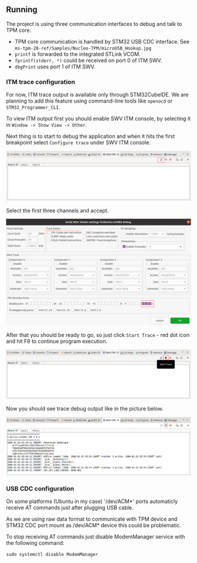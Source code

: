 ## Running

The project is using three communication interfaces to debug and talk to TPM core.

- TPM core communication is handled by STM32 USB CDC interface.
See `ms-tpm-20-ref/Samples/Nucleo-TPM/microUSB_Hookup.jpg`
- `printf` is forwarded to the integrated STLink VCOM.
- `fprintf(stderr, *)` could be received on port 0 of ITM SWV.
- `dbgPrint` uses port 1 of  ITM SWV.

### ITM trace configuration
For now, ITM trace output is available only through STM32CubeIDE. We are
planning to add this feature using command-line tools like `openocd` or
`STM32_Programmer_CLI`.

To view ITM output first you should enable SWV ITM console, by selecting it in
`Window -> Show View -> Other`.

Next thing is to start to debug the application and when it hits the first
breakpoint select `Configure trace` under SWV ITM console.

![Trace configuration](images/eclipse_trace_config_1.png)

Select the first three channels and accept.

![Trace configuration](images/eclipse_trace_config_2.png)

After that you should be ready to go, so just click `Start Trace` - red dot icon
and hit F8 to continue program execution.

![Trace configuration](images/eclipse_start_trace.png)

Now you should see trace debug output like in the picture below.

![Trace output](images/eclipse_itm_output.png)

### USB CDC configuration

On some platforms (Ubuntu in my case) '/dev/ACM*' ports automaticly receive AT
commands just after plugging USB cable.

As we are using raw data format to communicate with TPM device and STM32 CDC
port mount as /dev/ACM* device this could be problematic.

To stop receiving AT commands just disable ModemManager service with the
following command:

```
sudo systemctl disable ModemManager
```

